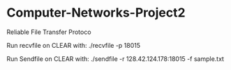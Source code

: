 # Computer-Networks-Project2
Reliable File Transfer Protoco 


Run recvfile on CLEAR with: ./recvfile -p 18015

Run Sendfile on CLEAR with: ./sendfile -r 128.42.124.178:18015 -f sample.txt
